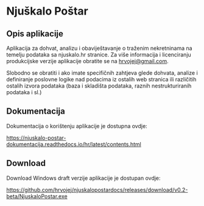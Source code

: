 # Njuškalo Poštar

## Opis aplikacije

Aplikacija za dohvat, analizu i obaviještavanje o traženim nekretninama na temelju podataka sa njuskalo.hr stranice. Za više informacija i licenciranju produkcijske verzije aplikacije obratite se na hrvojej@gmail.com.

Slobodno se obratiti i ako imate specifičnih zahtjeva glede dohvata, analize i definiranje poslovne logike nad podacima iz ostalih web stranica ili različitih ostalih izvora podataka (baza i skladišta podataka, raznih nestrukturiranih podataka i sl.)

## Dokumentacija

Dokumentacija o korištenju aplikacije je dostupna ovdje:

https://njuskalo-postar-dokumentacija.readthedocs.io/hr/latest/contents.html

## Download

Download Windows draft verzije aplikacije je dostupan ovdje:

https://github.com/hrvojej/njuskalopostardocs/releases/download/v0.2-beta/NjuskaloPostar.exe





